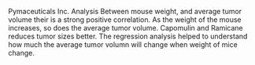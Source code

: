Pymaceuticals Inc.
Analysis
Between mouse weight, and average tumor volume their is a strong positive correlation. As the weight of the mouse increases, so does the average tumor volume.
Capomulin and Ramicane reduces tumor sizes better.
The regression analysis helped to understand how much the average tumor volumn will change when weight of mice change.
